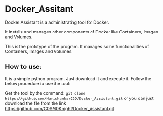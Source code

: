 # Docker_Assitant

Docker Assistant is a administrating tool for Docker.

It installs and manages other components of Docker like Containers, Images and Volumes.

This is the prototype of the program. It manages some functionalities of Containers, Images and Volumes.

## How to use:

It is a simple python program. Just download it and execute it. Follow the below procedure to use the tool:

Get the tool by the command: `git clone https://github.com/HarishankarD29/Docker_Assistant.git` or you can just download the file from the link https://github.com/C0SM0Knight/Docker_Assistant.git
